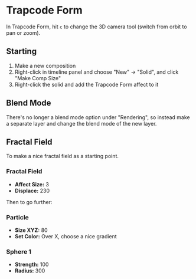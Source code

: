 # Trapcode Form

In Trapcode Form, hit `c` to change the 3D camera tool (switch from orbit to pan or zoom).

## Starting

1. Make a new composition
2. Right-click in timeline panel and choose "New" -> "Solid", and click "Make Comp Size"
3. Right-click the solid and add the Trapcode Form affect to it

## Blend Mode

There's no longer a blend mode option under "Rendering", so instead make a separate layer and change the blend mode of the new layer.

## Fractal Field

To make a nice fractal field as a starting point.

### Fractal Field

- **Affect Size:** 3
- **Displace:** 230

Then to go further:

### Particle

- **Size XYZ:** 80
- **Set Color:** Over X, choose a nice gradient

### Sphere 1

- **Strength:** 100
- **Radius:** 300
